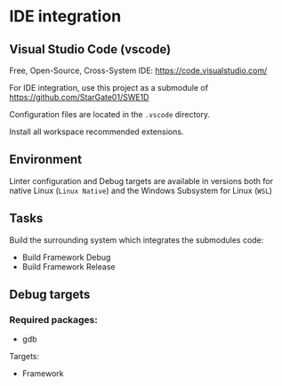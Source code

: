 # IDE integration

## Visual Studio Code (vscode)
Free, Open-Source, Cross-System IDE: https://code.visualstudio.com/

For IDE integration, use this project as a submodule of https://github.com/StarGate01/SWE1D

Configuration files are located in the `.vscode` directory.

Install all workspace recommended extensions.

## Environment

Linter configuration and Debug targets are available in versions both for native Linux (`Linux Native`) and the Windows Subsystem for Linux (`WSL`)

## Tasks

Build the surrounding system which integrates the submodules code:
- Build Framework Debug
- Build Framework Release

## Debug targets

### Required packages:
- gdb

Targets:
- Framework
